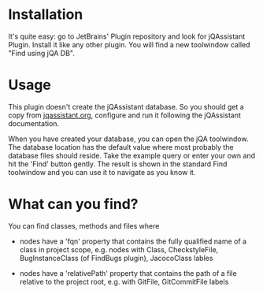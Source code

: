 Installation
============
It's quite easy: go to JetBrains' Plugin repository and look for jQAssistant Plugin.
Install it like any other plugin. You will find a new toolwindow called "Find using jQA DB".

Usage
=====
This plugin doesn't create the jQAssistant database. So you should get a copy
from [jqassistant.org](http://jqassistant.org), configure and run it following the jQAssistant documentation.

When you have created your database, you can open the jQA toolwindow. The database
location has the default value where most probably the database files should reside.
Take the example query or enter your own and hit the 'Find' button gently. The result
is shown in the standard Find toolwindow and you can use it to navigate as you know it.

What can you find?
==================
You can find classes, methods and files where

* nodes have a 'fqn' property that contains the fully qualified name of a class in project scope,
 e.g. nodes with Class, CheckstyleFile, BugInstanceClass (of FindBugs plugin), JacocoClass lables

* nodes have a 'relativePath' property that contains the path of a file relative to the project root,
 e.g. with GitFile, GitCommitFile labels
